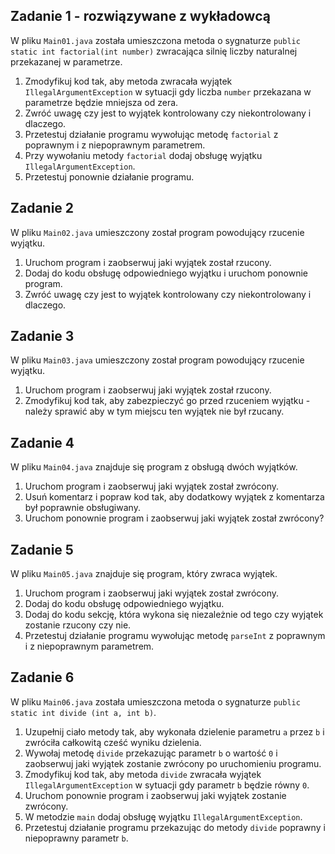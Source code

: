 ## Zadanie 1 - rozwiązywane z wykładowcą

W pliku `Main01.java` została umieszczona metoda o sygnaturze `public static int factorial(int number)`
zwracająca silnię liczby naturalnej przekazanej w parametrze.
1. Zmodyfikuj kod tak, aby metoda zwracała wyjątek `IllegalArgumentException` 
w sytuacji gdy liczba `number` przekazana w parametrze będzie mniejsza od zera.
2. Zwróć uwagę czy jest to wyjątek kontrolowany czy niekontrolowany i dlaczego.
3. Przetestuj działanie programu wywołując metodę `factorial` z poprawnym i z niepoprawnym parametrem.
4. Przy wywołaniu metody `factorial` dodaj obsługę wyjątku `IllegalArgumentException`.
5. Przetestuj ponownie działanie programu.
## Zadanie 2

W pliku `Main02.java` umieszczony został program powodujący rzucenie wyjątku.
1. Uruchom program i zaobserwuj jaki wyjątek został rzucony.
2. Dodaj do kodu obsługę odpowiedniego wyjątku i uruchom ponownie program.
3. Zwróć uwagę czy jest to wyjątek kontrolowany czy niekontrolowany i dlaczego.
## Zadanie 3

W pliku `Main03.java` umieszczony został program powodujący rzucenie wyjątku.
1. Uruchom program i zaobserwuj jaki wyjątek został rzucony.
2. Zmodyfikuj kod tak, aby zabezpieczyć go przed rzuceniem wyjątku - należy sprawić aby w tym miejscu ten wyjątek nie był rzucany.

## Zadanie 4

W pliku `Main04.java` znajduje się program z obsługą dwóch wyjątków.

1. Uruchom program i zaobserwuj jaki wyjątek został zwrócony.
2. Usuń komentarz i popraw kod tak, aby dodatkowy wyjątek z komentarza był poprawnie obsługiwany.
1. Uruchom ponownie program i zaobserwuj jaki wyjątek został zwrócony?
## Zadanie 5

W pliku `Main05.java` znajduje się program, który zwraca wyjątek.
1. Uruchom program i zaobserwuj jaki wyjątek został zwrócony.
2. Dodaj do kodu obsługę odpowiedniego wyjątku.
3. Dodaj do kodu sekcję, która wykona się niezależnie od tego czy wyjątek zostanie rzucony czy nie.
4. Przetestuj działanie programu wywołując metodę `parseInt` z poprawnym i z niepoprawnym parametrem.
## Zadanie 6

W pliku `Main06.java` została umieszczona metoda o sygnaturze `public static int divide (int a, int b)`.

1. Uzupełnij ciało metody tak, aby wykonała dzielenie parametru `a` przez `b` i zwróciła całkowitą cześć wyniku dzielenia.
2. Wywołaj metodę `divide` przekazując parametr `b` o wartość `0` i zaobserwuj jaki wyjątek zostanie zwrócony po uruchomieniu programu.
3. Zmodyfikuj kod tak, aby metoda `divide` zwracała wyjątek `IllegalArgumentException` w sytuacji gdy parametr `b` będzie równy `0`.
4. Uruchom ponownie program i zaobserwuj jaki wyjątek zostanie zwrócony.
5. W metodzie `main` dodaj obsługę wyjątku `IllegalArgumentException`.
6. Przetestuj działanie programu przekazując do metody `divide` poprawny i niepoprawny parametr `b`.
